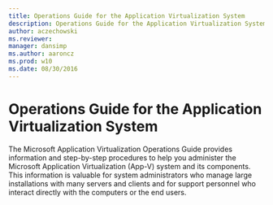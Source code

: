 ```yaml
---
title: Operations Guide for the Application Virtualization System
description: Operations Guide for the Application Virtualization System
author: aczechowski
ms.reviewer: 
manager: dansimp
ms.author: aaroncz
ms.prod: w10
ms.date: 08/30/2016
---
```



# Operations Guide for the Application Virtualization System

The Microsoft Application Virtualization Operations Guide provides information and step-by-step procedures to help you administer the Microsoft Application Virtualization (App-V) system and its components. This information is valuable for system administrators who manage large installations with many servers and clients and for support personnel who interact directly with the computers or the end users.

